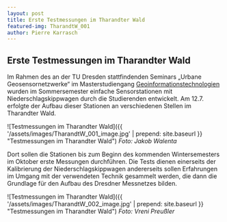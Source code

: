 ```yaml
---
layout: post
title: Erste Testmessungen im Tharandter Wald
featured-img: TharandtW_001
author: Pierre Karrasch
---
```


## Erste Testmessungen im Tharandter Wald

Im Rahmen des an der TU Dresden stattfindenden Seminars „Urbane Geosensornetzwerke“ im Masterstudiengang [Geoinformationstechnologien](https://tu-dresden.de/bu/umwelt/geo/studium/beratung-und-service/studiengaenge/git) wurden im Sommersemester einfache Sensorstationen mit Niederschlagskippwagen durch die Studierenden entwickelt. Am 12.7. erfolgte der Aufbau dieser Stationen an verschiedenen Stellen im Tharandter Wald. 

![Testmessungen im Tharandter Wald]({{ '/assets/images/TharandtW_001_image.jpg' | prepend: site.baseurl }} "Testmessungen im Tharandter Wald")
*Foto: Jakob Walenta*

Dort sollen die Stationen bis zum Beginn des kommenden Wintersemesters im Oktober erste Messungen durchführen. Die Tests dienen einerseits der Kalibrierung der Niederschlagskippwagen andererseits sollen  Erfahrungen im Umgang mit der verwendeten Technik gesammelt werden, die dann die Grundlage für den Aufbau des Dresdner Messnetzes bilden.

![Testmessungen im Tharandter Wald]({{ '/assets/images/TharandtW_002_image.jpg' | prepend: site.baseurl }} "Testmessungen im Tharandter Wald")
*Foto: Vreni Preußler*

